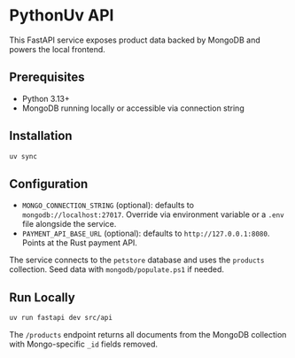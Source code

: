 # PythonUv API

This FastAPI service exposes product data backed by MongoDB and powers the local frontend.

## Prerequisites

- Python 3.13+
- MongoDB running locally or accessible via connection string

## Installation

```bash
uv sync
```

## Configuration

- `MONGO_CONNECTION_STRING` (optional): defaults to `mongodb://localhost:27017`. Override via environment variable or a `.env` file alongside the service.
- `PAYMENT_API_BASE_URL` (optional): defaults to `http://127.0.0.1:8080`. Points at the Rust payment API.

The service connects to the `petstore` database and uses the `products` collection. Seed data with `mongodb/populate.ps1` if needed.

## Run Locally

```bash
uv run fastapi dev src/api
```

The `/products` endpoint returns all documents from the MongoDB collection with Mongo-specific `_id` fields removed.
